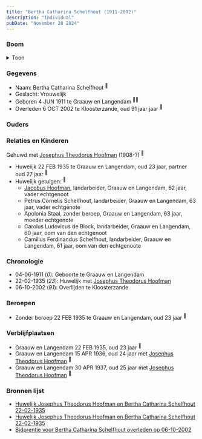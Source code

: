```yaml
---
title: "Bertha Catharina Schelfhout (1911-2002)"
description: "Individual"
pubDate: "November 20 2024"
---
```


### Boom
<details><summary>Toon</summary>

![test](https://www.plantuml.com/plantuml/svg/XP9DJm9138RlyoiQENWYsG_nWn3K9QoAHat4C-dk57R2x9JCp8OWuRyxm4OvwMNIj7txFctcpdcqlgcrS4jbLcYnXWBBvS9oO-I8DLlm5eqB9J9UL4eIbCgMceunrIk_WPhgWgmxffmdI-mtAn8dKqkDpi5M0436LfATLgfS6d9kCAXHcU4GKh4JuXpU3rPEYAFaB2FhAuGHXjSgW_1HLgJd5JV-3D31KnGbIGm_OpfvDax7QV3QpXLfkOD1ly1YColOUqtz8Lp0vFCLufiuXWUBsAo13BoWMP2HM9_8tBBHUeP6pahBpXKSU8F-4jv6KqY2Bpnhvlt2Nw69zlmjz8GThQh6mRGYbcn3zCWyhz7yCCVN09rnclVox0_MD8R9_HuskcvX_-UxXTk0qf8C-ckIKfb5A2G9vECi34jx1umyYgAh2-XejQZyXhJcTK3PYVQatMxR8LhUtuIu2xSA_-OR)
</details>

### Gegevens
- Naam: Bertha Catharina Schelfhout <sup><a href="../s00372/" style="text-decoration:none" title="Huwelijk Josephus Theodorus Hoofman en Bertha Catharina Schelfhout 22-02-1935">:link:</a></sup>
- Geslacht: Vrouwelijk
- Geboren 4 JUN 1911 te Graauw en Langendam <sup><a href="../s00372/" style="text-decoration:none" title="Huwelijk Josephus Theodorus Hoofman en Bertha Catharina Schelfhout 22-02-1935">:link:</a><a href="../s00376/" style="text-decoration:none" title="Bidprentje voor Bertha Catharina Schelfhout overleden op 06-10-2002">:link:</a></sup>
- Overleden 6 OCT 2002 te Kloosterzande, oud 91 jaar jaar <sup><a href="../s00376/" style="text-decoration:none" title="Bidprentje voor Bertha Catharina Schelfhout overleden op 06-10-2002">:link:</a></sup>

### Ouders

### Relaties en Kinderen

Gehuwd met [Josephus Theodorus Hoofman](../i00218/) (1908-?) <sup><a href="../s00372/" style="text-decoration:none" title="Huwelijk Josephus Theodorus Hoofman en Bertha Catharina Schelfhout 22-02-1935">:link:</a></sup>
- Huwelijk 22 FEB 1935 te Graauw en Langendam, oud 23 jaar, partner oud 27 jaar <sup><a href="../s00372/" style="text-decoration:none" title="Huwelijk Josephus Theodorus Hoofman en Bertha Catharina Schelfhout 22-02-1935">:link:</a></sup>
- Huwelijk getuigen:  <sup><a href="../s00372/" style="text-decoration:none" title="Huwelijk Josephus Theodorus Hoofman en Bertha Catharina Schelfhout 22-02-1935">:link:</a></sup>
  - [Jacobus Hoofman](../i00072/), landarbeider, Graauw en Langendam, 62 jaar, vader echtgenoot
  - Petrus Cornelis Schelfhout, landarbeider, Graauw en Langendam, 63 jaar, vader echtgenote
  - Apolonia Staal, zonder beroep, Graauw en Langendam, 63 jaar, moeder echtgenote
  - Carolus Ludovicus de Block, landarbeider, Graauw en Langendam, 60 jaar, oom van den echtgenoot
  - Camillus Ferdinandus Schelfhout, landarbeider, Graauw en Langendam, 61 jaar, oom van den echtgenoote

### Chronologie
- 04-06-1911 (<i>0</i>): Geboorte te Graauw en Langendam
- 22-02-1935 (<i>23</i>): Huwelijk met [Josephus Theodorus Hoofman](../i00218/)
- 06-10-2002 (<i>91</i>): Overlijden te Kloosterzande

### Beroepen
- Zonder beroep 22 FEB 1935 te Graauw en Langendam, oud 23 jaar <sup><a href="../s00372/" style="text-decoration:none" title="Huwelijk Josephus Theodorus Hoofman en Bertha Catharina Schelfhout 22-02-1935">:link:</a></sup>

### Verblijfplaatsen
- Graauw en Langendam  22 FEB 1935, oud 23 jaar  <sup><a href="../s00372/" style="text-decoration:none" title="Huwelijk Josephus Theodorus Hoofman en Bertha Catharina Schelfhout 22-02-1935">:link:</a></sup>
- Graauw en Langendam  15 APR 1936, oud 24 jaar met [Josephus Theodorus Hoofman](../i00218/) <sup><a href="../s00095/" style="text-decoration:none" title="Overlijden Jacobus Hoofman 15-4-1936">:link:</a></sup>
- Graauw en Langendam  30 APR 1937, oud 25 jaar met [Josephus Theodorus Hoofman](../i00218/) <sup><a href="../s00373/" style="text-decoration:none" title="Huwelijk Gijsbrecht Johannes Buijsrogge en Maria Rosalia Hoofman 30-04-1937">:link:</a></sup>

### Bronnen lijst
- [Huwelijk Josephus Theodorus Hoofman en Bertha Catharina Schelfhout 22-02-1935](../s00372/)
- [Huwelijk Josephus Theodorus Hoofman en Bertha Catharina Schelfhout 22-02-1935](../s00372/)
- [Bidprentje voor Bertha Catharina Schelfhout overleden op 06-10-2002](../s00376/)